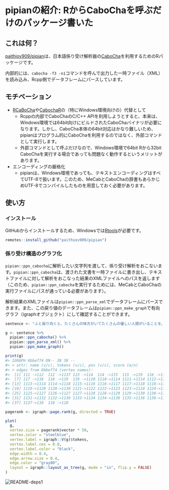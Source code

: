 # pipianの紹介: RからCaboChaを呼ぶだけのパッケージ書いた

## これは何？

[paithiov909/pipian](https://github.com/paithiov909/pipian)は、日本語係り受け解析器の[CaboCha](https://taku910.github.io/cabocha/)を利用するためのRパッケージです。

内部的には、`cabocha -f3 -n1`コマンドを呼んで出力した一時ファイル（XML）を読み込み、Rcpp側でデータフレームにパースしています。

## モチベーション

- [RCaBoCha](http://rmecab.jp/wiki/index.php?RCaBoCha)や[CabochaR](https://minowalab.org/cabochar/)の（特にWindows環境向けの）代替として
  - Rcppの内部でCaboChaのC/C++ APIを利用しようとすると、本来は、Windows環境では64bit向けにビルドされたCaboChaバイナリが必要になります。しかし、CaboCha本体の64bit対応はかなり難しいため、pipianはプログラム的にCaboChaを利用するのではなく、外部コマンドとして実行します。
  - 外部コマンドとして呼ぶだけなので、Windows環境で64bit Rから32bit CaboChaを実行する場合であっても問題なく動作するというメリットがあります。
- エンコーディングの厳格化
  - pipianは、Windows環境であっても、テキストエンコーディングはすべてUTF-8で扱います。このため、MeCabとCaboChaの辞書もあらかじめUTF-8でコンパイルしたものを用意しておく必要があります。

## 使い方

### インストール

GitHubからインストールするため、Windowsでは[Rtools](https://cran.r-project.org/bin/windows/Rtools/)が必要です。

```r
remotes::install_github("paithiov909/pipian")
```

### 係り受け構造のグラフ化

`pipian::ppn_cabocha`に解析したい文字列を渡して、係り受け解析をおこないます。`pipian::ppn_cabocha`は、渡された文書を一時ファイルに書き出し、テキストファイルに対して解析をおこなった結果のXMLファイルへのパスを返します
（このため、`pipian::ppn_cabocha`を実行するためには、MeCabとCaboChaの実行ファイルにパスが通っている必要があります）。

解析結果のXMLファイルは`pipian::ppn_parse_xml`でデータフレームにパースできます。また、この戻り値のデータフレームは`pipian::ppn_make_graph`で有向グラフ（igraphオブジェクト）にして確認することができます。

```r
sentence <- "ふと振り向くと、たくさんの味方がいてたくさんの優しい人間がいることを、わざわざ自分の誕生日が来ないと気付けない自分を奮い立たせながらも、毎日こんな、湖のようななんの引っ掛かりもない、落ちつき倒し、音一つも感じさせない人間でいれる方に憧れを持てたとある25歳の眩しき朝のことでした"

g <- sentence %>% 
  pipian::ppn_cabocha() %>% 
  pipian::ppn_parse_xml() %>% 
  pipian::ppn_make_graph()

print(g)
#> IGRAPH 6bbef74 DN-- 38 38 -- 
#> + attr: name (v/c), tokens (v/c), pos (v/c), score (e/n)
#> + edges from 6bbef74 (vertex names):
#>  [1] 111 ->112  112 ->1137 113 ->114  114 ->115  115 ->119  116 ->118 
#>  [7] 117 ->118  118 ->119  119 ->1110 1110->1114 1111->1114 1112->1113
#> [13] 1113->1114 1114->1118 1115->1116 1116->1117 1117->1118 1118->1132
#> [19] 1119->1120 1120->1130 1121->1122 1122->1123 1123->1124 1124->1130
#> [25] 1125->1127 1126->1127 1127->1128 1128->1129 1129->1130 1130->1132
#> [31] 1131->1132 1132->1136 1133->1134 1134->1136 1135->1136 1136->1137
#> [37] 1137->110  110 ->110
```

```r
pagerank <- igraph::page.rank(g, directed = TRUE)

plot(
  g,
  vertex.size = pagerank$vector * 50,
  vertex.color = "steelblue",
  vertex.label = igraph::V(g)$tokens,
  vertex.label.cex = 0.8,
  vertex.label.color = "black",
  edge.width = 0.4,
  edge.arrow.size = 0.4,
  edge.color = "gray80",
  layout = igraph::layout_as_tree(g, mode = "in", flip.y = FALSE)
)
```

![README-deps1](https://rawcdn.githack.com/paithiov909/pipian/caa2025e073ca43d4dc799fbb765aaae7e28052b/man/figures/README-deps-1.png)
